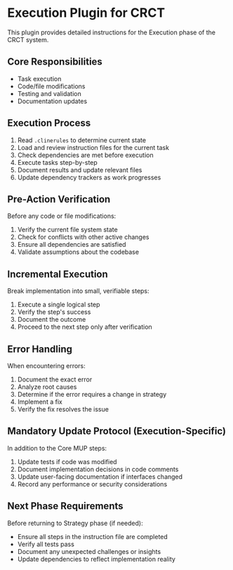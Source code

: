 # Execution Plugin for CRCT

This plugin provides detailed instructions for the Execution phase of the CRCT system.

## Core Responsibilities
- Task execution
- Code/file modifications
- Testing and validation
- Documentation updates

## Execution Process
1. Read `.clinerules` to determine current state
2. Load and review instruction files for the current task
3. Check dependencies are met before execution
4. Execute tasks step-by-step
5. Document results and update relevant files
6. Update dependency trackers as work progresses

## Pre-Action Verification
Before any code or file modifications:
1. Verify the current file system state
2. Check for conflicts with other active changes
3. Ensure all dependencies are satisfied
4. Validate assumptions about the codebase

## Incremental Execution
Break implementation into small, verifiable steps:
1. Execute a single logical step
2. Verify the step's success
3. Document the outcome
4. Proceed to the next step only after verification

## Error Handling
When encountering errors:
1. Document the exact error
2. Analyze root causes
3. Determine if the error requires a change in strategy
4. Implement a fix
5. Verify the fix resolves the issue

## Mandatory Update Protocol (Execution-Specific)
In addition to the Core MUP steps:
1. Update tests if code was modified
2. Document implementation decisions in code comments
3. Update user-facing documentation if interfaces changed
4. Record any performance or security considerations

## Next Phase Requirements
Before returning to Strategy phase (if needed):
- Ensure all steps in the instruction file are completed
- Verify all tests pass
- Document any unexpected challenges or insights
- Update dependencies to reflect implementation reality
